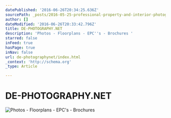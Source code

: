 ```yaml
---
datePublished: '2016-06-26T20:34:25.636Z'
sourcePath: _posts/2016-05-25-professional-property-and-interior-photography.md
author: []
dateModified: '2016-06-26T20:33:42.796Z'
title: DE-PHOTOGRAPHY.NET
description: 'Photos - Floorplans - EPC''s - Brochures '
starred: false
inFeed: true
hasPage: true
inNav: false
url: de-photographynet/index.html
_context: 'http://schema.org'
_type: Article

---
```

# DE-PHOTOGRAPHY.NET
![Photos - Floorplans - EPC's - Brochures ](https://s3-us-west-2.amazonaws.com/the-grid-img/p/1a314f11be5a143a5bae684892ae0200527e6ffc.jpg)